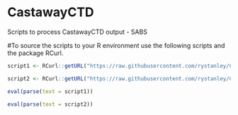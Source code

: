 # CastawayCTD
Scripts to process CastawayCTD output - SABS

#To source the scripts to your R environment use the following scripts and the package RCurl.

```r
script1 <- RCurl::getURL("https://raw.githubusercontent.com/rystanley/CastawayCTD/master/CTDProcess.R",ssl.verifypeer = FALSE)

script2 <- RCurl::getURL("https://raw.githubusercontent.com/rystanley/CastawayCTD/master/CTDProcessBatchProcess.R",ssl.verifypeer = FALSE)

eval(parse(text = script1))

eval(parse(text = script2))
```